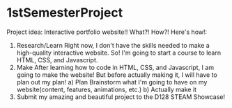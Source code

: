 # 1stSemesterProject

Project idea: Interactive portfolio website!!
What?! How?! Here's how!:
1. Research/Learn
   Right now, I don't have the skills needed to make a high-quality interactive website.
   So! I'm going to start a course to learn HTML, CSS, and Javascript.
2. Make
   After learning how to code in HTML, CSS, and Javascript, I am going to make the website!
   But before actually making it, I will have to plan out my plan!
   a) Plan
     Brainstorm what I'm going to have on my website(content, features, animations, etc.)
   b) Actually make it
3. Submit my amazing and beautiful project to the D128 STEAM Showcase!
   
